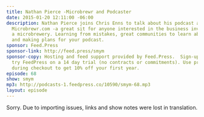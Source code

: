 ```yaml
---
title: Nathan Pierce -Microbrewr and Podcaster
date: 2015-01-20 12:11:00 -06:00
description: Nathan Pierce joins Chris Enns to talk about his podcast and resource
  Microbrewr.com -a great sit for anyone interested in the business involved in starting
  a microbrewery. Learning from mistakes, great communities to learn about podcasting
  and making plans for your podcast.
sponsor: Feed.Press
sponsor-link: http://feed.press/smym
sponsor-copy: Hosting and feed support provided by Feed.Press.  Sign-up today and
  try FeedPress on a 14 day trial (no contracts or commitments). Use promo code "smym"
  during checkout to get 10% off your first year.
episode: 68
show: smym
mp3: http://podcasts-1.feedpress.co/10590/smym-68.mp3
layout: episode
---
```


Sorry. Due to importing issues, links and show notes were lost in translation.
